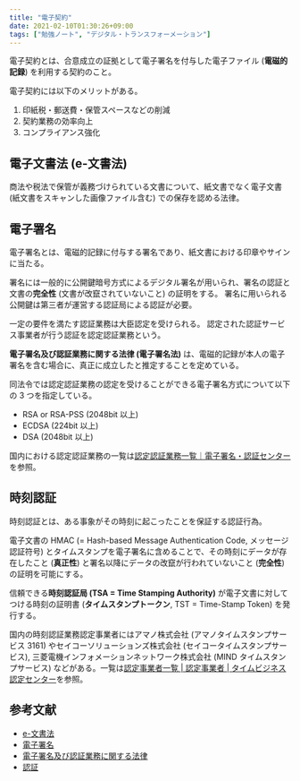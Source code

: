 ```yaml
---
title: "電子契約"
date: 2021-02-10T01:30:26+09:00
tags: ["勉強ノート", "デジタル・トランスフォーメーション"]
---
```


電子契約とは、合意成立の証拠として電子署名を付与した電子ファイル (**電磁的記録**) を利用する契約のこと。

電子契約には以下のメリットがある。

1. 印紙税・郵送費・保管スペースなどの削減
1. 契約業務の効率向上
1. コンプライアンス強化

## 電子文書法 (e-文書法)

商法や税法で保管が義務づけられている文書について、紙文書でなく電子文書 (紙文書をスキャンした画像ファイル含む) での保存を認める法律。

## 電子署名

電子署名とは、電磁的記録に付与する署名であり、紙文書における印章やサインに当たる。

署名には一般的に公開鍵暗号方式によるデジタル署名が用いられ、署名の認証と文書の**完全性** (文書が改竄されていないこと) の証明をする。
署名に用いられる公開鍵は第三者が運営する認証局による認証が必要。

一定の要件を満たす認証業務は大臣認定を受けられる。
認定された認証サービス事業者が行う認証を認定認証業務という。

**電子署名及び認証業務に関する法律 (電子署名法)** は、電磁的記録が本人の電子署名を含む場合に、真正に成立したと推定することを定めている。

同法令では認定認証業務の認定を受けることができる電子署名方式について以下の 3 つを指定している。

- RSA or RSA-PSS (2048bit 以上)
- ECDSA (224bit 以上)
- DSA (2048bit 以上)

国内における認定認証業務の一覧は[認定認証業務一覧｜電子署名・認証センター](https://esac.jipdec.or.jp/accredited-ca-list.html)を参照。

## 時刻認証

時刻認証とは、ある事象がその時刻に起こったことを保証する認証行為。

電子文書の HMAC (= Hash-based Message Authentication Code, メッセージ認証符号) とタイムスタンプを電子署名に含めることで、その時刻にデータが存在したこと (**真正性**) と署名以降にデータの改竄が行われていないこと (**完全性**) の証明を可能にする。

信頼できる**時刻認証局 (TSA = Time Stamping Authority)** が電子文書に対してつける時刻の証明書 (**タイムスタンプトークン**, TST = Time-Stamp Token) を発行する。

国内の時刻認証業務認定事業者にはアマノ株式会社 (アマノタイムスタンプサービス 3161) やセイコーソリューションズ株式会社 (セイコータイムスタンプサービス), 三菱電機インフォメーションネットワーク株式会社 (MIND タイムスタンプサービス) などがある。一覧は[認定事業者一覧 | 認定事業者 | タイムビジネス認定センター](https://www.dekyo.or.jp/tb/contents/list/index.html)を参照。

## 参考文献

- [e-文書法](https://ja.wikipedia.org/wiki/E-%E6%96%87%E6%9B%B8%E6%B3%95)
- [電子署名](https://ja.wikipedia.org/wiki/%E9%9B%BB%E5%AD%90%E7%BD%B2%E5%90%8D)
- [電子署名及び認証業務に関する法律](https://ja.wikipedia.org/wiki/%E9%9B%BB%E5%AD%90%E7%BD%B2%E5%90%8D%E5%8F%8A%E3%81%B3%E8%AA%8D%E8%A8%BC%E6%A5%AD%E5%8B%99%E3%81%AB%E9%96%A2%E3%81%99%E3%82%8B%E6%B3%95%E5%BE%8B)
- [認証](http://ja.wikipedia.org/wiki/%E8%AA%8D%E8%A8%BC)
